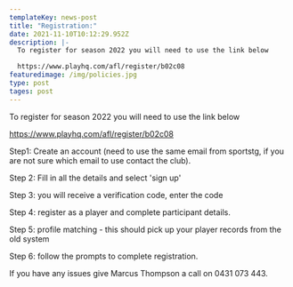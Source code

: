 ```yaml
---
templateKey: news-post
title: "Registration:"
date: 2021-11-10T10:12:29.952Z
description: |-
  To register for season 2022 you will need to use the link below

  https://www.playhq.com/afl/register/b02c08
featuredimage: /img/policies.jpg
type: post
tages: post
---
```

To register for season 2022 you will need to use the link below



https://www.playhq.com/afl/register/b02c08



Step1: Create an account (need to use the same email from sportstg, if you are not sure which email to use contact the club).



Step 2: Fill in all the details and select 'sign up'



Step 3: you will receive a verification code, enter the code



Step 4: register as a player and complete participant details.



Step 5: profile matching - this should pick up your player records from the old system



Step 6: follow the prompts to complete registration.



If you have any issues give Marcus Thompson a call on 0431 073 443.